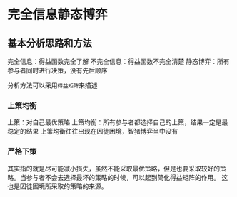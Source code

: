# 完全信息静态博弈
## 基本分析思路和方法
完全信息：得益函数完全了解
不完全信息：得益函数不完全清楚
静态博弈：所有参与者同时进行决策，没有先后顺序

分析方法可以采用`得益矩阵`来描述
   
### 上策均衡
上策：对自己最优策略
上策均衡：所有参与者都选择自己的上策，结果一定是最稳定的结果
上策均衡往往出现在囚徒困境，智猪博弈当中没有
### 严格下策
其实指的就是尽可能减小损失，虽然不能采取最优策略，但是也要采取较好的策略。当参与者不会去选择最坏的策略的时候，可以起到简化得益矩阵的作用。
这也是囚徒困境所采取的策略的来源。